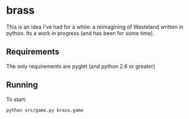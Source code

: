 # brass
This is an idea I've had for a while: a reimagining of Wasteland written in python. Its a work in progress (and has been for some time).

## Requirements

The only requirements are pyglet (and python 2.6 or greater)

## Running
To start:
~~~
python src/game.py brass.game 
~~~

